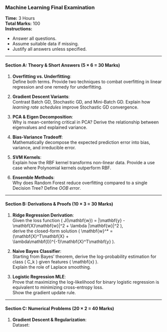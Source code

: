 ### **Machine Learning Final Examination**  
**Time:** 3 Hours  
**Total Marks:** 100  
**Instructions:**  
- Answer all questions.  
- Assume suitable data if missing.  
- Justify all answers unless specified.  

---

#### **Section A: Theory & Short Answers** (5 × 6 = 30 Marks)  
1. **Overfitting vs. Underfitting**:  
   Define both terms. Provide two techniques to combat overfitting in linear regression and one remedy for underfitting.  

2. **Gradient Descent Variants**:  
   Contrast Batch GD, Stochastic GD, and Mini-Batch GD. Explain how *learning rate schedules* improve Stochastic GD convergence.  

3. **PCA & Eigen Decomposition**:  
   Why is mean-centering critical in PCA? Derive the relationship between eigenvalues and explained variance.  

4. **Bias-Variance Tradeoff**:  
   Mathematically decompose the expected prediction error into bias, variance, and irreducible error.  

5. **SVM Kernels**:  
   Explain how the RBF kernel transforms non-linear data. Provide a use case where Polynomial kernels outperform RBF.  

6. **Ensemble Methods**:  
   Why does Random Forest reduce overfitting compared to a single Decision Tree? Define *OOB error*.  

---

#### **Section B: Derivations & Proofs** (10 × 3 = 30 Marks)  
1. **Ridge Regression Derivation**:  
   Given the loss function \( J(\mathbf{w}) = \|\mathbf{y} - \mathbf{X}\mathbf{w}\|^2 + \lambda \|\mathbf{w}\|^2 \),  
   derive the closed-form solution \( \mathbf{w}^* = (\mathbf{X}^T\mathbf{X} + \lambda\mathbf{I})^{-1}\mathbf{X}^T\mathbf{y} \).  

2. **Naive Bayes Classifier**:  
   Starting from Bayes’ theorem, derive the log-probability estimation for class \( C_k \) given features \( \mathbf{x} \).  
   Explain the role of Laplace smoothing.  

3. **Logistic Regression MLE**:  
   Prove that maximizing the log-likelihood for binary logistic regression is equivalent to minimizing cross-entropy loss.  
   Show the gradient update rule.  

---

#### **Section C: Numerical Problems** (20 × 2 = 40 Marks)  
1. **Gradient Descent & Regularization**:  
   Dataset:  
